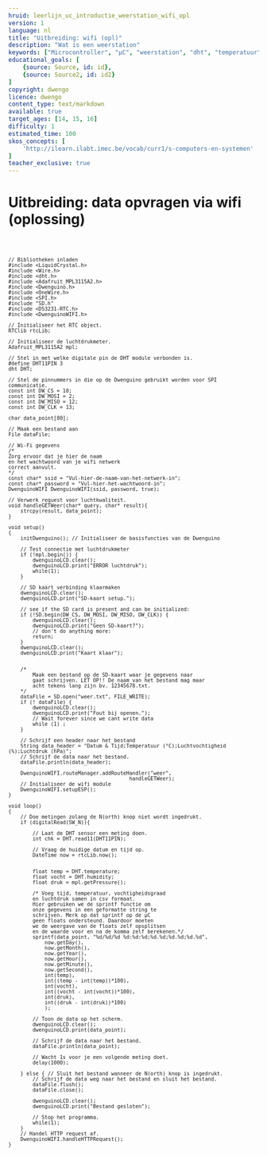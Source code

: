 ```yaml
---
hruid: leerlijn_uc_introductie_weerstation_wifi_opl
version: 1
language: nl
title: "Uitbreiding: wifi (opl)"
description: "Wat is een weerstation"
keywords: ["Microcontroller", "µC", "weerstation", "dht", "temperatuur", "luchtvochtigheid", "sd", "rtc", "wifi"]
educational_goals: [
    {source: Source, id: id}, 
    {source: Source2, id: id2}
]
copyright: dwengo
licence: dwengo
content_type: text/markdown
available: true
target_ages: [14, 15, 16]
difficulty: 1
estimated_time: 100
skos_concepts: [
    'http://ilearn.ilabt.imec.be/vocab/curr1/s-computers-en-systemen'
]
teacher_exclusive: true
---
```


# Uitbreiding: data opvragen via wifi (oplossing)

<div>
    <pre>
<code class="language-cpp" data-filename="weerstation_wifi.cpp">

    // Bibliotheken inladen
    #include <LiquidCrystal.h>
    #include <Wire.h>
    #include <dht.h>
    #include <Adafruit_MPL3115A2.h>
    #include <Dwenguino.h>
    #include <OneWire.h>
    #include <SPI.h>
    #include "SD.h"
    #include <DS3231-RTC.h>
    #include <DwenguinoWIFI.h>

    // Initialiseer het RTC object.
    RTClib rtcLib;

    // Initialiseer de luchtdrukmeter.
    Adafruit_MPL3115A2 mpl;

    // Stel in met welke digitale pin de DHT module verbonden is.
    #define DHT11PIN 3
    dht DHT;

    // Stel de pinnummers in die op de Dwenguino gebruikt worden voor SPI communicatie.
    const int DW_CS = 10;
    const int DW_MOSI = 2;
    const int DW_MISO = 12;
    const int DW_CLK = 13;

    char data_point[80]; 

    // Maak een bestand aan
    File dataFile;

    // Wi-Fi gegevens
    /*
    Zorg ervoor dat je hier de naam
    en het wachtwoord van je wifi netwerk
    correct aanvult.
    */
    const char* ssid = "Vul-hier-de-naam-van-het-netwerk-in";
    const char* password = "Vul-hier-het-wachtwoord-in";
    DwenguinoWIFI DwenguinoWIFI(ssid, password, true);

    // Verwerk request voor luchtkwaliteit.
    void handleGETWeer(char* query, char* result){
        strcpy(result, data_point);
    }

    void setup()
    {
        initDwenguino(); // Initialiseer de basisfuncties van de Dwenguino

        // Test connectie met luchtdrukmeter
        if (!mpl.begin()) {
            dwenguinoLCD.clear();
            dwenguinoLCD.print("ERROR luchtdruk");
            while(1);
        }

        // SD kaart verbinding klaarmaken
        dwenguinoLCD.clear();
        dwenguinoLCD.print("SD-kaart setup.");

        // see if the SD card is present and can be initialized:
        if (!SD.begin(DW_CS, DW_MOSI, DW_MISO, DW_CLK)) {
            dwenguinoLCD.clear();
            dwenguinoLCD.print("Geen SD-kaart?");
            // don't do anything more:
            return;
        }
        dwenguinoLCD.clear();
        dwenguinoLCD.print("Kaart klaar");


        /*
            Maak een bestand op de SD-kaart waar je gegevens naar
            gaat schrijven. LET OP!! De naam van het bestand mag maar
            acht tekens lang zijn bv. 12345678.txt.
        */
        dataFile = SD.open("weer.txt", FILE_WRITE);
        if (! dataFile) {
            dwenguinoLCD.clear();
            dwenguinoLCD.print("Fout bij openen.");
            // Wait forever since we cant write data
            while (1) ;
        }

        // Schrijf een header naar het bestand
        String data_header = "Datum & Tijd;Temperatuur (°C);Luchtvochtigheid (%);Luchtdruk (hPa)";
        // Schrijf de data naar het bestand.
        dataFile.println(data_header);

        DwenguinoWIFI.routeManager.addRouteHandler("weer",
                                            handleGETWeer);
        // Initialiseer de wifi module
        DwenguinoWIFI.setupESP();
    }

    void loop()
    {
        // Doe metingen zolang de N(orth) knop niet wordt ingedrukt.
        if (digitalRead(SW_N)){

            // Laat de DHT sensor een meting doen.
            int chk = DHT.read11(DHT11PIN);

            // Vraag de huidige datum en tijd op.
            DateTime now = rtcLib.now();


            float temp = DHT.temperature;
            float vocht = DHT.humidity;
            float druk = mpl.getPressure();

            /* Voeg tijd, temperatuur, vochtigheidsgraad
            en luchtdruk samen in csv formaat. 
            Hier gebruiken we de sprintf functie om 
            onze gegevens in een geformatte string te 
            schrijven. Merk op dat sprintf op de µC
            geen floats ondersteund. Daardoor moeten 
            we de weergave van de floats zelf opsplitsen
            en de waarde voor en na de komma zelf berekenen.*/
            sprintf(data_point, "%d/%d/%d %d:%d:%d;%d.%d;%d.%d;%d.%d",
                now.getDay(),
                now.getMonth(),
                now.getYear(),
                now.getHour(),
                now.getMinute(),
                now.getSecond(),
                int(temp),
                int((temp - int(temp))*100),
                int(vocht),
                int((vocht - int(vocht))*100),
                int(druk),
                int((druk - int(druk))*100)
                );

            // Toon de data op het scherm.
            dwenguinoLCD.clear();
            dwenguinoLCD.print(data_point);

            // Schrijf de data naar het bestand.
            dataFile.println(data_point);

            // Wacht 1s voor je een volgende meting doet.
            delay(1000);

        } else { // Sluit het bestand wanneer de N(orth) knop is ingedrukt.
            // Schrijf de data weg naar het bestand en sluit het bestand.
            dataFile.flush();
            dataFile.close();

            dwenguinoLCD.clear();
            dwenguinoLCD.print("Bestand gesloten");

            // Stop het programma.
            while(1);
        }
        // Handel HTTP request af.
        DwenguinoWIFI.handleHTTPRequest();
    }

</code>
    </pre>
</div>